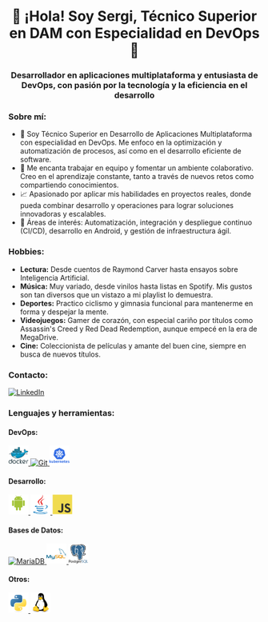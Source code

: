 <h1 align="center">👋 ¡Hola! Soy Sergi, Técnico Superior en DAM con Especialidad en DevOps 🚀</h1>
<h3 align="center">Desarrollador en aplicaciones multiplataforma y entusiasta de DevOps, con pasión por la tecnología y la eficiencia en el desarrollo</h3>

<h3 align="left">Sobre mí:</h3>

- 🔭 Soy Técnico Superior en Desarrollo de Aplicaciones Multiplataforma con especialidad en DevOps. Me enfoco en la optimización y automatización de procesos, así como en el desarrollo eficiente de software.
- 🤝 Me encanta trabajar en equipo y fomentar un ambiente colaborativo. Creo en el aprendizaje constante, tanto a través de nuevos retos como compartiendo conocimientos.
- 📈 Apasionado por aplicar mis habilidades en proyectos reales, donde pueda combinar desarrollo y operaciones para lograr soluciones innovadoras y escalables.
- 🚀 Áreas de interés: Automatización, integración y despliegue continuo (CI/CD), desarrollo en Android, y gestión de infraestructura ágil.

<h3 align="left">Hobbies:</h3>

- **Lectura:** Desde cuentos de Raymond Carver hasta ensayos sobre Inteligencia Artificial.
- **Música:** Muy variado, desde vinilos hasta listas en Spotify. Mis gustos son tan diversos que un vistazo a mi playlist lo demuestra.
- **Deportes:** Practico ciclismo y gimnasia funcional para mantenerme en forma y despejar la mente.
- **Videojuegos:** Gamer de corazón, con especial cariño por títulos como Assassin's Creed y Red Dead Redemption, aunque empecé en la era de MegaDrive.
- **Cine:** Coleccionista de películas y amante del buen cine, siempre en busca de nuevos títulos.

<h3 align="left">Contacto:</h3>

<p align="left">
  <a href="https://www.linkedin.com/in/tu-perfil" target="_blank" rel="noreferrer">
    <img src="https://img.icons8.com/color/48/000000/linkedin.png" alt="LinkedIn" width="40" height="40"/>
  </a>
</p>

<h3 align="left">Lenguajes y herramientas:</h3>

<p align="left">
  <!-- Categoría de DevOps -->
  <h4 align="left">DevOps:</h4>
  <a href="https://www.docker.com/" target="_blank" rel="noreferrer"> 
    <img src="https://raw.githubusercontent.com/devicons/devicon/master/icons/docker/docker-original-wordmark.svg" alt="Docker" width="40" height="40"/>
  </a>
  <a href="https://git-scm.com/" target="_blank" rel="noreferrer"> 
    <img src="https://www.vectorlogo.zone/logos/git-scm/git-scm-icon.svg" alt="Git" width="40" height="40"/>
  </a>
  <a href="https://kubernetes.io/" target="_blank" rel="noreferrer"> 
    <img src="https://raw.githubusercontent.com/devicons/devicon/master/icons/kubernetes/kubernetes-plain-wordmark.svg" alt="Kubernetes" width="40" height="40"/>
  </a>

  <!-- Categoría de Desarrollo -->
  <h4 align="left">Desarrollo:</h4>
  <a href="https://developer.android.com" target="_blank" rel="noreferrer"> 
    <img src="https://raw.githubusercontent.com/devicons/devicon/master/icons/android/android-original-wordmark.svg" alt="Android" width="40" height="40"/>
  </a>
  <a href="https://www.java.com" target="_blank" rel="noreferrer"> 
    <img src="https://raw.githubusercontent.com/devicons/devicon/master/icons/java/java-original.svg" alt="Java" width="40" height="40"/>
  </a>
  <a href="https://developer.mozilla.org/en-US/docs/Web/JavaScript" target="_blank" rel="noreferrer"> 
    <img src="https://raw.githubusercontent.com/devicons/devicon/master/icons/javascript/javascript-original.svg" alt="JavaScript" width="40" height="40"/>
  </a>

  <!-- Bases de Datos -->
  <h4 align="left">Bases de Datos:</h4>
  <a href="https://mariadb.org/" target="_blank" rel="noreferrer"> 
    <img src="https://www.vectorlogo.zone/logos/mariadb/mariadb-icon.svg" alt="MariaDB" width="40" height="40"/>
  </a>
  <a href="https://www.mysql.com/" target="_blank" rel="noreferrer"> 
    <img src="https://raw.githubusercontent.com/devicons/devicon/master/icons/mysql/mysql-original-wordmark.svg" alt="MySQL" width="40" height="40"/>
  </a>
  <a href="https://www.postgresql.org" target="_blank" rel="noreferrer"> 
    <img src="https://raw.githubusercontent.com/devicons/devicon/master/icons/postgresql/postgresql-original-wordmark.svg" alt="PostgreSQL" width="40" height="40"/>
  </a>

  <!-- Otros -->
  <h4 align="left">Otros:</h4>
  <a href="https://www.python.org" target="_blank" rel="noreferrer"> 
    <img src="https://raw.githubusercontent.com/devicons/devicon/master/icons/python/python-original.svg" alt="Python" width="40" height="40"/>
  </a>
  <a href="https://www.linux.org/" target="_blank" rel="noreferrer"> 
    <img src="https://raw.githubusercontent.com/devicons/devicon/master/icons/linux/linux-original.svg" alt="Linux" width="40" height="40"/>
  </a>
</p>